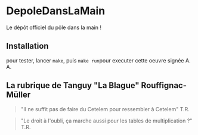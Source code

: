 # DepoleDansLaMain

Le dépôt officiel du pôle dans la main !

## Installation

pour tester, lancer `make`, puis `make run`pour executer cette oeuvre signée A. A.

## La rubrique de Tanguy "La Blague" Rouffignac-Müller

> "Il ne suffit pas de faire du Cetelem pour ressembler à Cetelem"
> T.R.

> "Le droit à l'oubli, ça marche aussi pour les tables de multiplication ?"
> T.R.
